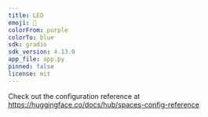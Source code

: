 ```yaml
---
title: LEO
emoji: 🦁
colorFrom: purple
colorTo: blue
sdk: gradio
sdk_version: 4.13.0
app_file: app.py
pinned: false
license: mit
---
```


Check out the configuration reference at https://huggingface.co/docs/hub/spaces-config-reference
